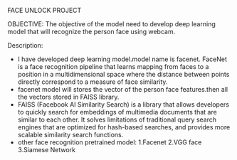 FACE  UNLOCK PROJECT

OBJECTIVE:
      The objective of the model need to develop deep learning model that will recognize the person face using webcam.
      
      
Description:
* I have developed deep learning model.model name is facenet. FaceNet is a face recognition pipeline that learns mapping from faces to a position in a multidimensional space where the distance between points directly correspond to a measure of face similarity.
* facenet model will stores the vector of the person face features.then all the vectors stored in FAISS library.
* FAISS (Facebook AI Similarity Search) is a library that allows developers to quickly search for embeddings of multimedia documents that are similar to each other. It solves limitations of traditional query search engines that are optimized for hash-based searches, and provides more scalable similarity search functions.
* other face recognition pretrained model:
1.Facenet
2.VGG face
3.Siamese Network
